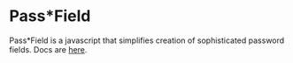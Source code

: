 Pass*Field
=========

Pass*Field is a javascript that simplifies creation of sophisticated password fields. Docs are [here](http://antelle.github.io/passfield/).
